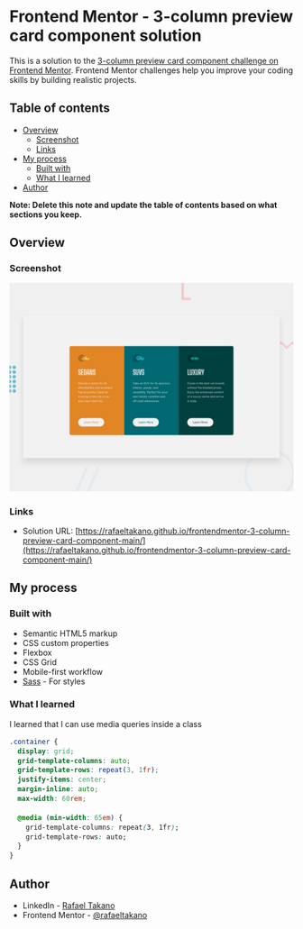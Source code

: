 # Frontend Mentor - 3-column preview card component solution

This is a solution to the [3-column preview card component challenge on Frontend Mentor](https://www.frontendmentor.io/challenges/3column-preview-card-component-pH92eAR2-). Frontend Mentor challenges help you improve your coding skills by building realistic projects.

## Table of contents

- [Overview](#overview)
  - [Screenshot](#screenshot)
  - [Links](#links)
- [My process](#my-process)
  - [Built with](#built-with)
  - [What I learned](#what-i-learned)
- [Author](#author)

**Note: Delete this note and update the table of contents based on what sections you keep.**

## Overview

### Screenshot

![](./screenshot.jpg)

### Links

- Solution URL: [https://rafaeltakano.github.io/frontendmentor-3-column-preview-card-component-main/](https://rafaeltakano.github.io/frontendmentor-3-column-preview-card-component-main/)

## My process

### Built with

- Semantic HTML5 markup
- CSS custom properties
- Flexbox
- CSS Grid
- Mobile-first workflow
- [Sass](https://sass-lang.com/) - For styles

### What I learned

I learned that I can use media queries inside a class

```css
.container {
  display: grid;
  grid-template-columns: auto;
  grid-template-rows: repeat(3, 1fr);
  justify-items: center;
  margin-inline: auto;
  max-width: 60rem;

  @media (min-width: 65em) {
    grid-template-columns: repeat(3, 1fr);
    grid-template-rows: auto;
  }
}
```

## Author

- LinkedIn - [Rafael Takano](https://www.linkedin.com/in/rafaeltakano1/)
- Frontend Mentor - [@rafaeltakano](https://www.frontendmentor.io/profile/rafaeltakano)
